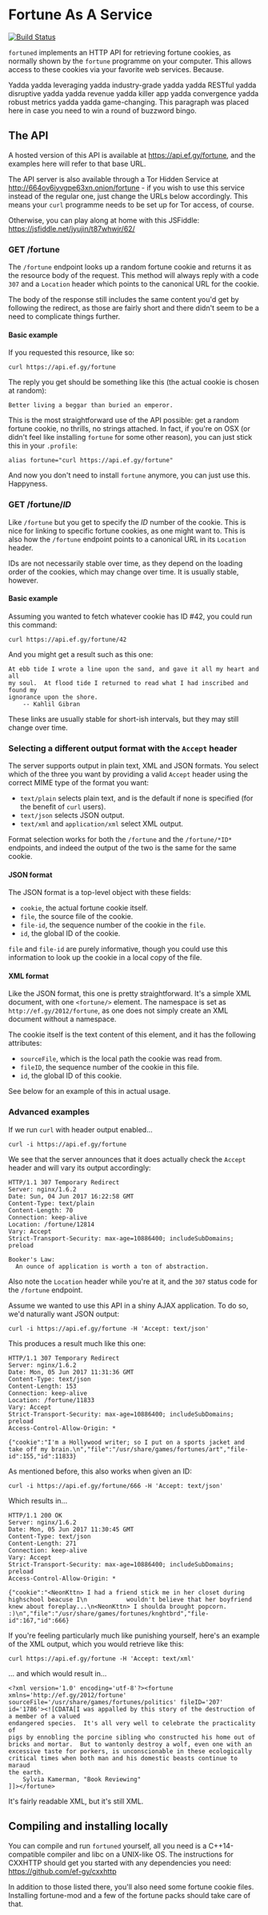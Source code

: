 # Fortune As A Service

[![Build Status](https://travis-ci.org/ef-gy/fortuned.svg?branch=master)](https://travis-ci.org/ef-gy/fortuned)

`fortuned` implements an HTTP API for retrieving fortune cookies, as normally
shown by the `fortune` programme on your computer. This allows access to these
cookies via your favorite web services. Because.

Yadda yadda leveraging yadda industry-grade yadda yadda RESTful yadda
disruptive yadda yadda revenue yadda killer app yadda convergence yadda robust
metrics yadda yadda game-changing. This paragraph was placed here in case you
need to win a round of buzzword bingo.

## The API

A hosted version of this API is available at https://api.ef.gy/fortune, and the
examples here will refer to that base URL.

The API server is also available through a Tor Hidden Service at
http://664ov6iyvgpe63xn.onion/fortune - if you wish to use this service instead
of the regular one, just change the URLs below accordingly. This means your
`curl` programme needs to be set up for Tor access, of course.

Otherwise, you can play along at home with this JSFiddle:
https://jsfiddle.net/jyujin/t87whwjr/62/

### GET /fortune

The `/fortune` endpoint looks up a random fortune cookie and returns it as the
resource body of the request. This method will always reply with a code `307`
and a `Location` header which points to the canonical URL for the cookie.

The body of the response still includes the same content you'd get by following
the redirect, as those are fairly short and there didn't seem to be a need to
complicate things further.

#### Basic example

If you requested this resource, like so:

    curl https://api.ef.gy/fortune

The reply you get should be something like this (the actual cookie is chosen at
random):

    Better living a beggar than buried an emperor.

This is the most straightforward use of the API possible: get a random fortune
cookie, no thrills, no strings attached. In fact, if you're on OSX (or didn't
feel like installing `fortune` for some other reason), you can just stick this
in your `.profile`:

    alias fortune="curl https://api.ef.gy/fortune"

And now you don't need to install `fortune` anymore, you can just use this.
Happyness.

### GET /fortune/*ID*

Like `/fortune` but you get to specify the *ID* number of the cookie. This is
nice for linking to specific fortune cookies, as one might want to. This is also
how the `/fortune` endpoint points to a canonical URL in its `Location` header.

IDs are not necessarily stable over time, as they depend on the loading order of
the cookies, which may change over time. It is usually stable, however.

#### Basic example

Assuming you wanted to fetch whatever cookie has ID #42, you could run this
command:

    curl https://api.ef.gy/fortune/42

And you might get a result such as this one:

    At ebb tide I wrote a line upon the sand, and gave it all my heart and all
    my soul.  At flood tide I returned to read what I had inscribed and found my
    ignorance upon the shore.
        -- Kahlil Gibran

These links are usually stable for short-ish intervals, but they may still
change over time.

### Selecting a different output format with the `Accept` header

The server supports output in plain text, XML and JSON formats. You select which
of the three you want by providing a valid `Accept` header using the correct
MIME type of the format you want:

 * `text/plain` selects plain text, and is the default if none is specified
    (for the benefit of `curl` users).
 * `text/json` selects JSON output.
 * `text/xml` and `application/xml` select XML output.

Format selection works for both the `/fortune` and the `/fortune/*ID*`
endpoints, and indeed the output of the two is the same for the same cookie.

#### JSON format

The JSON format is a top-level object with these fields:

 * `cookie`, the actual fortune cookie itself.
 * `file`, the source file of the cookie.
 * `file-id`, the sequence number of the cookie in the `file`.
 * `id`, the global ID of the cookie.

`file` and `file-id` are purely informative, though you could use this
information to look up the cookie in a local copy of the file.

#### XML format

Like the JSON format, this one is pretty straightforward. It's a simple XML
document, with one `<fortune/>` element. The namespace is set as
`http://ef.gy/2012/fortune`, as one does not simply create an XML document
without a namespace.

The cookie itself is the text content of this element, and it has the following
attributes:

 * `sourceFile`, which is the local path the cookie was read from.
 * `fileID`, the sequence number of the cookie in this file.
 * `id`, the global ID of this cookie.

See below for an example of this in actual usage.

### Advanced examples

If we run `curl` with header output enabled...

    curl -i https://api.ef.gy/fortune

We see that the server announces that it does actually check the `Accept` header
and will vary its output accordingly:

    HTTP/1.1 307 Temporary Redirect
    Server: nginx/1.6.2
    Date: Sun, 04 Jun 2017 16:22:58 GMT
    Content-Type: text/plain
    Content-Length: 70
    Connection: keep-alive
    Location: /fortune/12814
    Vary: Accept
    Strict-Transport-Security: max-age=10886400; includeSubDomains; preload
    
    Booker's Law:
      An ounce of application is worth a ton of abstraction.

Also note the `Location` header while you're at it, and the `307` status code
for the `/fortune` endpoint.

Assume we wanted to use this API in a shiny AJAX application. To do so, we'd
naturally want JSON output:

    curl -i https://api.ef.gy/fortune -H 'Accept: text/json'

This produces a result much like this one:

    HTTP/1.1 307 Temporary Redirect
    Server: nginx/1.6.2
    Date: Mon, 05 Jun 2017 11:31:36 GMT
    Content-Type: text/json
    Content-Length: 153
    Connection: keep-alive
    Location: /fortune/11833
    Vary: Accept
    Strict-Transport-Security: max-age=10886400; includeSubDomains; preload
    Access-Control-Allow-Origin: *

    {"cookie":"I'm a Hollywood writer; so I put on a sports jacket and take off my brain.\n","file":"/usr/share/games/fortunes/art","file-id":155,"id":11833}

As mentioned before, this also works when given an ID:

    curl -i https://api.ef.gy/fortune/666 -H 'Accept: text/json'

Which results in...

    HTTP/1.1 200 OK
    Server: nginx/1.6.2
    Date: Mon, 05 Jun 2017 11:30:45 GMT
    Content-Type: text/json
    Content-Length: 271
    Connection: keep-alive
    Vary: Accept
    Strict-Transport-Security: max-age=10886400; includeSubDomains; preload
    Access-Control-Allow-Origin: *

    {"cookie":"<NeonKttn> I had a friend stick me in her closet during highschool beacuse I\n           wouldn't believe that her boyfriend knew about foreplay...\n<NeonKttn> I shoulda brought popcorn. :)\n","file":"/usr/share/games/fortunes/knghtbrd","file-id":167,"id":666}

If you're feeling particularly much like punishing yourself, here's an example
of the XML output, which you would retrieve like this:

    curl https://api.ef.gy/fortune -H 'Accept: text/xml'

... and which would result in...

    <?xml version='1.0' encoding='utf-8'?><fortune xmlns='http://ef.gy/2012/fortune' sourceFile='/usr/share/games/fortunes/politics' fileID='207' id='1786'><![CDATA[I was appalled by this story of the destruction of a member of a valued
    endangered species.  It's all very well to celebrate the practicality of
    pigs by ennobling the porcine sibling who constructed his home out of
    bricks and mortar.  But to wantonly destroy a wolf, even one with an
    excessive taste for porkers, is unconscionable in these ecologically
    critical times when both man and his domestic beasts continue to maraud
    the earth.
        Sylvia Kamerman, "Book Reviewing"
    ]]></fortune>

It's fairly readable XML, but it's still XML.

## Compiling and installing locally

You can compile and run `fortuned` yourself, all you need is a C++14-compatible
compiler and libc on a UNIX-like OS. The instructions for CXXHTTP should get you
started with any dependencies you need: https://github.com/ef-gy/cxxhttp

In addition to those listed there, you'll also need some fortune cookie files.
Installing fortune-mod and a few of the fortune packs should take care of that.

